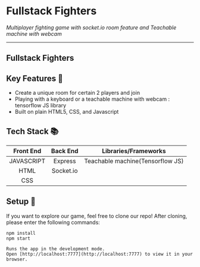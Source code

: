# Fullstack Fighters
<em>Multiplayer fighting game with socket.io room feature and Teachable machine with webcam</em>

---
## Fullstack Fighters



## Key Features :key:
* Create a unique room for certain 2 players and join
* Playing with a keyboard or a teachable machine with webcam : tensorflow JS library
* Built on plain HTML5, CSS, and Javascript


## Tech Stack :books:

Front End | Back End | Libraries/Frameworks
:-------: | :------: | :------------------: 
JAVASCRIPT | Express | Teachable machine(Tensorflow JS)
HTML      | Socket.io |         | 
CSS       |          |         | 


## Setup :rocket:
If you want to explore our game, feel free to clone our repo! After cloning, please enter the following commands:
```
npm install
npm start

Runs the app in the development mode.
Open [http://localhost:7777](http://localhost:7777) to view it in your browser.
